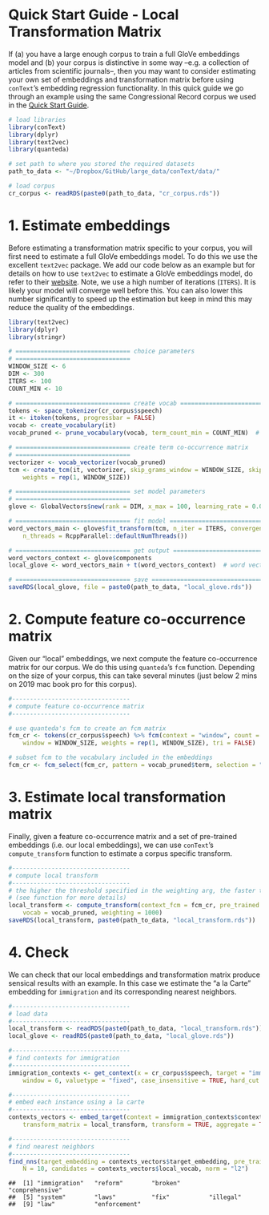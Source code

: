 Quick Start Guide - Local Transformation Matrix
================

If (a) you have a large enough corpus to train a full GloVe embeddings
model and (b) your corpus is distinctive in some way –e.g. a collection
of articles from scientific journals–, then you may want to consider
estimating your own set of embeddings and transformation matrix before
using `conText`’s embedding regression functionality. In this quick
guide we go through an example using the same Congressional Record
corpus we used in the [Quick Start
Guide](https://github.com/prodriguezsosa/conText/blob/master/vignettes/quickstart.md).

``` r
# load libraries
library(conText)
library(dplyr)
library(text2vec)
library(quanteda)

# set path to where you stored the required datasets
path_to_data <- "~/Dropbox/GitHub/large_data/conText/data/"

# load corpus
cr_corpus <- readRDS(paste0(path_to_data, "cr_corpus.rds"))
```

# 1\. Estimate embeddings

Before estimating a transformation matrix specific to your corpus, you
will first need to estimate a full GloVe embeddings model. To do this we
use the excellent `text2vec` package. We add our code below as an
example but for details on how to use `text2vec` to estimate a GloVe
embeddings model, do refer to their
[website](http://text2vec.org/glove.html). Note, we use a high number of
iterations (`ITERS`). It is likely your model will converge well before
this. You can also lower this number significantly to speed up the
estimation but keep in mind this may reduce the quality of the
embeddings.

``` r
library(text2vec)
library(dplyr)
library(stringr)

# ================================ choice parameters
# ================================
WINDOW_SIZE <- 6
DIM <- 300
ITERS <- 100
COUNT_MIN <- 10

# ================================ create vocab ================================
tokens <- space_tokenizer(cr_corpus$speech)
it <- itoken(tokens, progressbar = FALSE)
vocab <- create_vocabulary(it)
vocab_pruned <- prune_vocabulary(vocab, term_count_min = COUNT_MIN)  # keep only words that meet count threshold

# ================================ create term co-occurrence matrix
# ================================
vectorizer <- vocab_vectorizer(vocab_pruned)
tcm <- create_tcm(it, vectorizer, skip_grams_window = WINDOW_SIZE, skip_grams_window_context = "symmetric", 
    weights = rep(1, WINDOW_SIZE))

# ================================ set model parameters
# ================================
glove <- GlobalVectors$new(rank = DIM, x_max = 100, learning_rate = 0.05)

# ================================ fit model ================================
word_vectors_main <- glove$fit_transform(tcm, n_iter = ITERS, convergence_tol = 0.001, 
    n_threads = RcppParallel::defaultNumThreads())

# ================================ get output ================================
word_vectors_context <- glove$components
local_glove <- word_vectors_main + t(word_vectors_context)  # word vectors

# ================================ save ================================
saveRDS(local_glove, file = paste0(path_to_data, "local_glove.rds"))
```

# 2\. Compute feature co-occurrence matrix

Given our “local” embeddings, we next compute the feature co-occurrence
matrix for our corpus. We do this using `quanteda`’s `fcm` function.
Depending on the size of your corpus, this can take several minutes
(just below 2 mins on 2019 mac book pro for this corpus).

``` r
#---------------------------------
# compute feature co-occurrence matrix
#---------------------------------

# use quanteda's fcm to create an fcm matrix
fcm_cr <- tokens(cr_corpus$speech) %>% fcm(context = "window", count = "frequency", 
    window = WINDOW_SIZE, weights = rep(1, WINDOW_SIZE), tri = FALSE)

# subset fcm to the vocabulary included in the embeddings
fcm_cr <- fcm_select(fcm_cr, pattern = vocab_pruned$term, selection = "keep")
```

# 3\. Estimate local transformation matrix

Finally, given a feature co-occurrence matrix and a set of pre-trained
embeddings (i.e. our local embeddings), we can use `conText`’s
`compute_transform` function to estimate a corpus specific transform.

``` r
#---------------------------------
# compute local transform
#---------------------------------
# the higher the threshold specified in the weighting arg, the faster the code
# (see function for more details)
local_transform <- compute_transform(context_fcm = fcm_cr, pre_trained = local_glove, 
    vocab = vocab_pruned, weighting = 1000)
saveRDS(local_transform, paste0(path_to_data, "local_transform.rds"))
```

# 4\. Check

We can check that our local embeddings and transformation matrix produce
sensical results with an example. In this case we estimate the “a la
Carte” embedding for `immigration` and its corresponding nearest
neighbors.

``` r
#---------------------------------
# load data
#---------------------------------
local_transform <- readRDS(paste0(path_to_data, "local_transform.rds"))
local_glove <- readRDS(paste0(path_to_data, "local_glove.rds"))

#---------------------------------
# find contexts for immigration
#---------------------------------
immigration_contexts <- get_context(x = cr_corpus$speech, target = "immigration", 
    window = 6, valuetype = "fixed", case_insensitive = TRUE, hard_cut = FALSE, verbose = FALSE)

#---------------------------------
# embed each instance using a la carte
#---------------------------------
contexts_vectors <- embed_target(context = immigration_contexts$context, pre_trained = local_glove, 
    transform_matrix = local_transform, transform = TRUE, aggregate = TRUE, verbose = TRUE)

#---------------------------------
# find nearest neighbors
#---------------------------------
find_nns(target_embedding = contexts_vectors$target_embedding, pre_trained = local_glove, 
    N = 10, candidates = contexts_vectors$local_vocab, norm = "l2")
```

    ##  [1] "immigration"   "reform"        "broken"        "comprehensive"
    ##  [5] "system"        "laws"          "fix"           "illegal"      
    ##  [9] "law"           "enforcement"
